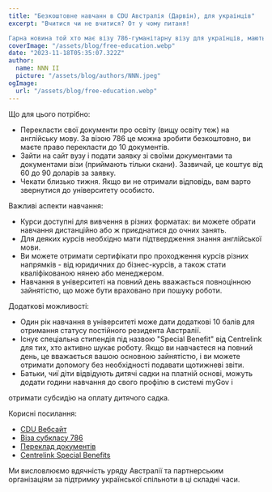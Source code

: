 ```yaml
---
title: "Безкоштовне навчанн в CDU Австралія (Дарвін), для украінців"
excerpt: "Вчитися чи не вчитися? От у чому питаня!

Гарна новина той хто має візу 786-гуманітарну візу для українців, мають право на навчання в Австралії."
coverImage: "/assets/blog/free-education.webp"
date: "2023-11-18T05:35:07.322Z"
author:
  name: NNN II
  picture: "/assets/blog/authors/NNN.jpeg"
ogImage:
  url: "/assets/blog/free-education.webp"
---
```


Що для цього потрібно:

- Перекласти свої документи про освіту (вищу освіту теж) на англійську мову. За візою 786 це можна зробити безкоштовно, ви маєте право перекласти до 10 документів.
- Зайти на сайт вузу і подати заявку зі своїми документами та документами візи (приймають тільки скани). Зазвичай, це коштує від 60 до 90 доларів за заявку.
- Чекати близько тижня. Якщо ви не отримали відповідь, вам варто звернутися до університету особисто.

Важливі аспекти навчання:

- Курси доступні для вивчення в різних форматах: ви можете обрати навчання дистанційно або ж приєднатися до очних занять.
- Для деяких курсів необхідно мати підтвердження знання англійської мови.
- Ви можете отримати сертифікати про проходження курсів різних напрямків - від юридичних до бізнес-курсів, а також стати кваліфікованою нянею або менеджером.
- Навчання в університеті на повний день вважається повноцінною зайнятістю, що може бути враховано при пошуку роботи.

Додаткові можливості:

- Один рік навчання в університеті може дати додаткові 10 балів для отримання статусу постійного резидента Австралії.
- Існує спеціальна стипендія під назвою "Special Benefit" від Centrelink для тих, хто активно шукає роботу. Якщо ви навчаєтеся на повний день, це вважається вашою основною зайнятістю, і ви можете отримати допомогу без необхідності подавати щотижневі звіти.
- Батьки, чиї діти відвідують дитячі садки на платній основі, можуть додати години навчання до свого профілю в системі myGov і

 отримати субсидію на оплату дитячого садка.

Корисні посилання:

- [CDU Вебсайт](https://www.cdu.edu.au)
- [Віза субкласу 786](https://immi.homeaffairs.gov.au/visas/getting-a-visa/visa-listing/temporary-humanitarian-concern-786)
- [Переклад документів](https://www.naati.com.au)
- [Centrelink Special Benefits](https://www.servicesaustralia.gov.au/individuals/services/centrelink/special-benefit)

Ми висловлюємо вдячність уряду Австралії та партнерським організаціям за підтримку української спільноти в ці складні часи.
